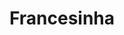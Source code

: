---
layout: post
title: "Francesinha"
type: ["almoço"]
permalink: /Francesinha/
description: "Vegan kebab with jaca or pleurothus"
image: "/assets/img/francesinha.jpg"
ingredients: >
  A banana is an edible fruit – botanically a berry – produced by several
  kinds of large herbaceous flowering plants in the genus Musa.
recipe: >
  In some countries, bananas used for cooking may be called "plantains",
  distinguishing them from dessert bananas. The fruit is variable in size,
  color, and firmness, but is usually elongated and curved, with soft
  flesh rich in starch covered with a rind, which may be green, yellow,
  red, purple, or brown when ripe.
---